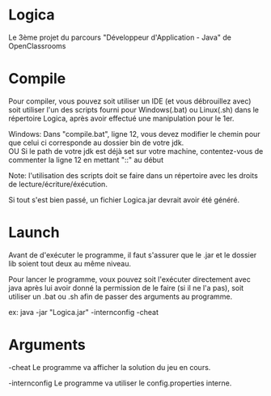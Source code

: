# Logica
Le 3ème projet du parcours "Développeur d'Application - Java" de OpenClassrooms



Compile
==========================

Pour compiler, vous pouvez soit utiliser un IDE (et vous débrouillez avec) soit utiliser l'un des scripts fourni pour Windows(.bat) ou Linux(.sh) dans le répertoire Logica, après avoir effectué une manipulation pour le 1er.

Windows:
	Dans "compile.bat", ligne 12, vous devez modifier le chemin pour que celui ci corresponde au dossier bin de votre jdk.	
		OU
	Si le path de votre jdk est déjà set sur votre machine, contentez-vous de commenter la ligne 12 en mettant "::" au début

Note: l'utilisation des scripts doit se faire dans un répertoire avec les droits de lecture/écriture/éxécution.


Si tout s'est bien passé, un fichier Logica.jar devrait avoir été généré.



Launch
==========================

Avant de d'exécuter le programme, il faut s'assurer que le .jar et le dossier lib soient tout deux au même niveau.

Pour lancer le programme, voux pouvez soit l'exécuter directement avec java après lui avoir donné la permission de le faire (si il ne l'a pas), soit utiliser un .bat ou .sh afin de passer des arguments au programme.

ex:
java -jar "Logica.jar" -internconfig -cheat



Arguments
==========================

-cheat
	Le programme va afficher la solution du jeu en cours.
	
-internconfig
	Le programme va utiliser le config.properties interne.
	
